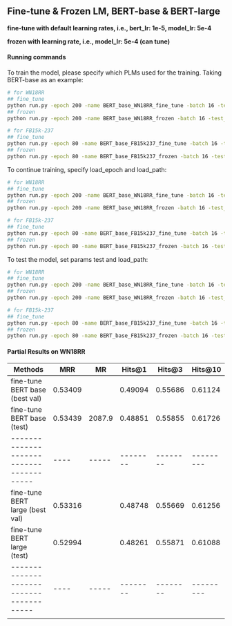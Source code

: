## Fine-tune & Frozen LM, BERT-base & BERT-large

**fine-tune with default learning rates, i.e., bert_lr: 1e-5, model_lr: 5e-4**

**frozen with learning rate, i.e., model_lr: 5e-4 (can tune)**

#### Running commands

To train the model, please specify which PLMs used for the training. Taking BERT-base as an example:

```bash
# for WN18RR
## fine_tune
python run.py -epoch 200 -name BERT_base_WN18RR_fine_tune -batch 16 -test_batch 16 -num_workers 4 -data WN18RR -gpu $GPU_number -pretrained_model bert_base -fine_tune
## frozen
python run.py -epoch 200 -name BERT_base_WN18RR_frozen -batch 16 -test_batch 16 -num_workers 4 -data WN18RR -gpu $GPU_number -pretrained_model bert_base

# for FB15k-237
## fine_tune
python run.py -epoch 80 -name BERT_base_FB15k237_fine_tune -batch 16 -test_batch 16 -num_workers 4 -gpu $GPU_number -pretrained_model bert_base -fine_tune
## frozen
python run.py -epoch 80 -name BERT_base_FB15k237_frozen -batch 16 -test_batch 16 -num_workers 4 -gpu $GPU_number -pretrained_model bert_base
```

To continue training, specify load_epoch and load_path:

```bash
# for WN18RR
## fine_tune
python run.py -epoch 200 -name BERT_base_WN18RR_fine_tune -batch 16 -test_batch 16 -num_workers 4 -data WN18RR -gpu $GPU_number -pretrained_model bert_base -fine_tune -load_epoch $epoch -load_path $checkpoint_name
## frozen
python run.py -epoch 200 -name BERT_base_WN18RR_frozen -batch 16 -test_batch 16 -num_workers 4 -data WN18RR -gpu $GPU_number -pretrained_model bert_base -load_epoch $epoch -load_path $checkpoint_name

# for FB15k-237
## fine_tune
python run.py -epoch 80 -name BERT_base_FB15k237_fine_tune -batch 16 -test_batch 16 -num_workers 4 -gpu $GPU_number -pretrained_model bert_base -fine_tune -load_epoch $epoch -load_path $checkpoint_name
## frozen
python run.py -epoch 80 -name BERT_base_FB15k237_frozen -batch 16 -test_batch 16 -num_workers 4 -gpu $GPU_number -pretrained_model bert_base -load_epoch $epoch -load_path $checkpoint_name
```

To test the model, set params test and load_path:

```bash
# for WN18RR
## fine_tune
python run.py -epoch 200 -name BERT_base_WN18RR_fine_tune -batch 16 -test_batch 16 -num_workers 4 -data WN18RR -gpu $GPU_number -pretrained_model bert_base -fine_tune -test -load_path $checkpoint_name
## frozen
python run.py -epoch 200 -name BERT_base_WN18RR_frozen -batch 16 -test_batch 16 -num_workers 4 -data WN18RR -gpu $GPU_number -pretrained_model bert_base -test -load_path $checkpoint_name

# for FB15k-237
## fine_tune
python run.py -epoch 80 -name BERT_base_FB15k237_fine_tune -batch 16 -test_batch 16 -num_workers 4 -gpu $GPU_number -pretrained_model bert_base -fine_tune -test -load_path $checkpoint_name
## frozen
python run.py -epoch 80 -name BERT_base_FB15k237_frozen -batch 16 -test_batch 16 -num_workers 4 -gpu $GPU_number -pretrained_model bert_base -test -load_path $checkpoint_name
```

#### Partial Results on WN18RR

| Methods | MRR | MR | Hits@1 | Hits@3 | Hits@10 |
|--------------------------------------|----|-----|--------|--------|---------|
| fine-tune BERT base (best val)       | 0.53409 |  | 0.49094 | 0.55686 | 0.61124 |
| fine-tune BERT base (test)           | 0.53439 |2087.9| 0.48851 | 0.55855 | 0.61726 |
|----------------------------------------|----|-----|--------|--------|---------|
| fine-tune BERT large (best val)      | 0.53316 |  | 0.48748| 0.55669 | 0.61256 |
| fine-tune BERT large (test)           | 0.52994 |  | 0.48261 | 0.55871 | 0.61088 |
|----------------------------------------|----|-----|--------|--------|---------|
|                  | |  |  |  |  |
